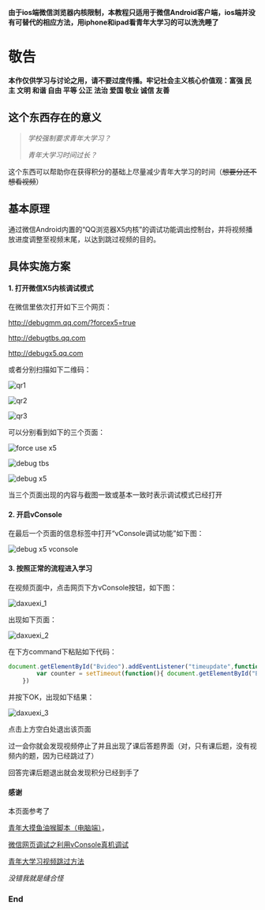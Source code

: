 **由于ios端微信浏览器内核限制，本教程只适用于微信Android客户端，ios端并没有可替代的相应方法，用iphone和ipad看青年大学习的可以洗洗睡了**

# 敬告

**本作仅供学习与讨论之用，请不要过度传播。牢记社会主义核心价值观：富强 民主 文明 和谐 自由 平等 公正 法治 爱国 敬业 诚信 友善**


## 这个东西存在的意义

>*学校强制要求青年大学习？*
>
>*青年大学习时间过长？*

这个东西可以帮助你在获得积分的基础上尽量减少青年大学习的时间（~~想要分还不想看视频~~）

## 基本原理

通过微信Android内置的“QQ浏览器X5内核”的调试功能调出控制台，并将视频播放进度调整至视频末尾，以达到跳过视频的目的。

## 具体实施方案

#### 1. 打开微信X5内核调试模式

在微信里依次打开如下三个网页：

<http://debugmm.qq.com/?forcex5=true>

<http://debugtbs.qq.com>

<http://debugx5.qq.com>

或者分别扫描如下二维码：

![qr1](https://fangkehou-team.github.io/qingniandamoyu/images/qr1.png "qr1")

![qr2](https://fangkehou-team.github.io/qingniandamoyu/images/qr2.png "qr2")

![qr3](https://fangkehou-team.github.io/qingniandamoyu/images/qr3.png "qr3")

可以分别看到如下的三个页面：

![force use x5](https://fangkehou-team.github.io/qingniandamoyu/images/force_use_x5.jpg "force use x5")

![debug tbs](https://fangkehou-team.github.io/qingniandamoyu/images/tbs_debug.jpg "debug tbs")

![debug x5](https://fangkehou-team.github.io/qingniandamoyu/images/x5_debug.jpg "debug x5")

当三个页面出现的内容与截图一致或基本一致时表示调试模式已经打开

#### 2. 开启vConsole

在最后一个页面的信息标签中打开“vConsole调试功能”如下图：

![debug x5 vconsole](https://fangkehou-team.github.io/qingniandamoyu/images/x5_debug_vconsole.jpg "debug x5 vconsole")

#### 3. 按照正常的流程进入学习

在视频页面中，点击网页下方vConsole按钮，如下图：

![daxuexi_1](https://fangkehou-team.github.io/qingniandamoyu/images/daxuexi_1.jpg "daxuexi_1")

出现如下页面：

![daxuexi_2](https://fangkehou-team.github.io/qingniandamoyu/images/daxuexi_2.jpg "daxuexi_2")

在下方command下粘贴如下代码：

```javascript
document.getElementById("Bvideo").addEventListener("timeupdate",function(){
        var counter = setTimeout(function(){ document.getElementById("Bvideo").currentTime=10000; clearTimeout(counter);}, 1000);
    })
```

并按下OK，出现如下结果：

![daxuexi_3](https://fangkehou-team.github.io/qingniandamoyu/images/daxuexi_3.jpg "daxuexi_3")

点击上方空白处退出该页面

过一会你就会发现视频停止了并且出现了课后答题界面（对，只有课后题，没有视频内的题，因为已经跳过了）

回答完课后题退出就会发现积分已经到手了

#### 感谢

本页面参考了

[青年大摸鱼油猴脚本（电脑端）](https://greasyfork.org/zh-CN/scripts/404861-%E9%9D%92%E5%B9%B4%E5%A4%A7%E6%91%B8%E9%B1%BC)，

[微信网页调试之利用vConsole真机调试](https://blog.csdn.net/flysnownet/article/details/93975099)

[青年大学习视频跳过方法](https://www.cnblogs.com/Mayfly-nymph/p/12613510.html)

*没错我就是缝合怪*

### End
